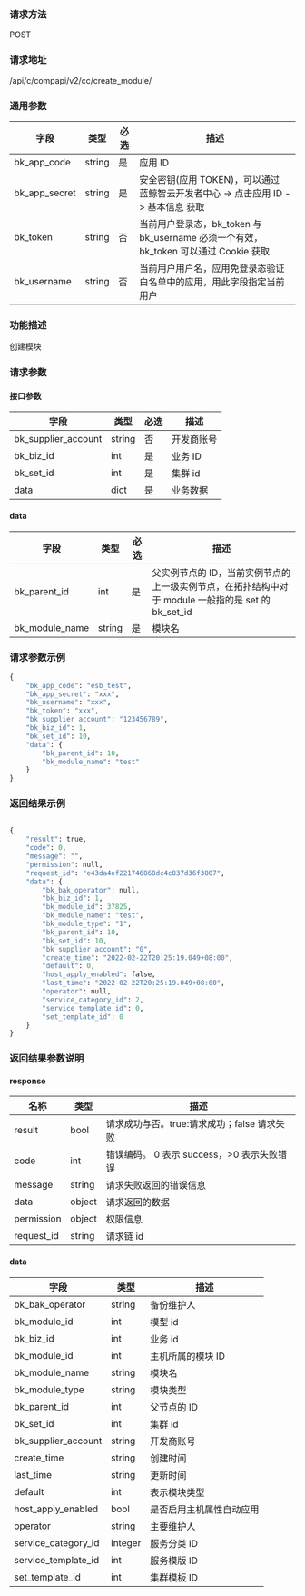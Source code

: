 
### 请求方法

POST


### 请求地址

/api/c/compapi/v2/cc/create_module/


### 通用参数

| 字段 | 类型 | 必选 |  描述 |
|-----------|------------|--------|------------|
| bk_app_code  |  string    | 是 | 应用 ID     |
| bk_app_secret|  string    | 是 | 安全密钥(应用 TOKEN)，可以通过 蓝鲸智云开发者中心 -> 点击应用 ID -> 基本信息 获取 |
| bk_token     |  string    | 否 | 当前用户登录态，bk_token 与 bk_username 必须一个有效，bk_token 可以通过 Cookie 获取 |
| bk_username  |  string    | 否 | 当前用户用户名，应用免登录态验证白名单中的应用，用此字段指定当前用户 |


### 功能描述

创建模块

### 请求参数



#### 接口参数

| 字段      |  类型      | 必选   |  描述      |
|-----------|------------|--------|------------|
| bk_supplier_account | string     | 否     | 开发商账号 |
| bk_biz_id      | int     | 是     | 业务 ID |
| bk_set_id      | int     | 是     | 集群 id |
| data           | dict    | 是     | 业务数据 |

#### data

| 字段      |  类型      | 必选   |  描述      |
|-----------|------------|--------|------------|
| bk_parent_id      | int     | 是     | 父实例节点的 ID，当前实例节点的上一级实例节点，在拓扑结构中对于 module 一般指的是 set 的 bk_set_id |
| bk_module_name    | string  | 是     | 模块名 |

### 请求参数示例

```python
{
    "bk_app_code": "esb_test",
    "bk_app_secret": "xxx",
    "bk_username": "xxx",
    "bk_token": "xxx",
    "bk_supplier_account": "123456789",
    "bk_biz_id": 1,
    "bk_set_id": 10,
    "data": {
        "bk_parent_id": 10,
        "bk_module_name": "test"
    }
}
```

### 返回结果示例

```python

{
    "result": true,
    "code": 0,
    "message": "",
    "permission": null,
    "request_id": "e43da4ef221746868dc4c837d36f3807",
    "data": {
        "bk_bak_operator": null,
        "bk_biz_id": 1,
        "bk_module_id": 37825,
        "bk_module_name": "test",
        "bk_module_type": "1",
        "bk_parent_id": 10,
        "bk_set_id": 10,
        "bk_supplier_account": "0",
        "create_time": "2022-02-22T20:25:19.049+08:00",
        "default": 0,
        "host_apply_enabled": false,
        "last_time": "2022-02-22T20:25:19.049+08:00",
        "operator": null,
        "service_category_id": 2,
        "service_template_id": 0,
        "set_template_id": 0
    }
}
```
### 返回结果参数说明
#### response

| 名称    | 类型   | 描述                                    |
| ------- | ------ | ------------------------------------- |
| result  | bool   | 请求成功与否。true:请求成功；false 请求失败 |
| code    | int    | 错误编码。 0 表示 success，>0 表示失败错误    |
| message | string | 请求失败返回的错误信息                    |
| data    | object | 请求返回的数据                           |
| permission    | object | 权限信息    |
| request_id    | string | 请求链 id    |

#### data
| 字段      | 类型      | 描述         |
|-----------|-----------|--------------|
| bk_bak_operator | string | 备份维护人 |
| bk_module_id | int | 模型 id |
|bk_biz_id|int|业务 id|
| bk_module_id      | int    | 主机所属的模块 ID                      |
| bk_module_name              | string      | 模块名   |
|bk_module_type|string|模块类型|
|bk_parent_id|int|父节点的 ID|
| bk_set_id | int | 集群 id |
| bk_supplier_account | string | 开发商账号 |
| create_time         | string | 创建时间     |
| last_time           | string | 更新时间     |
|default | int | 表示模块类型 |
| host_apply_enabled|bool|是否启用主机属性自动应用|
| operator | string | 主要维护人 |
|service_category_id|integer|服务分类 ID|
|service_template_id|int|服务模版 ID|
| set_template_id      | int  | 集群模板 ID     |